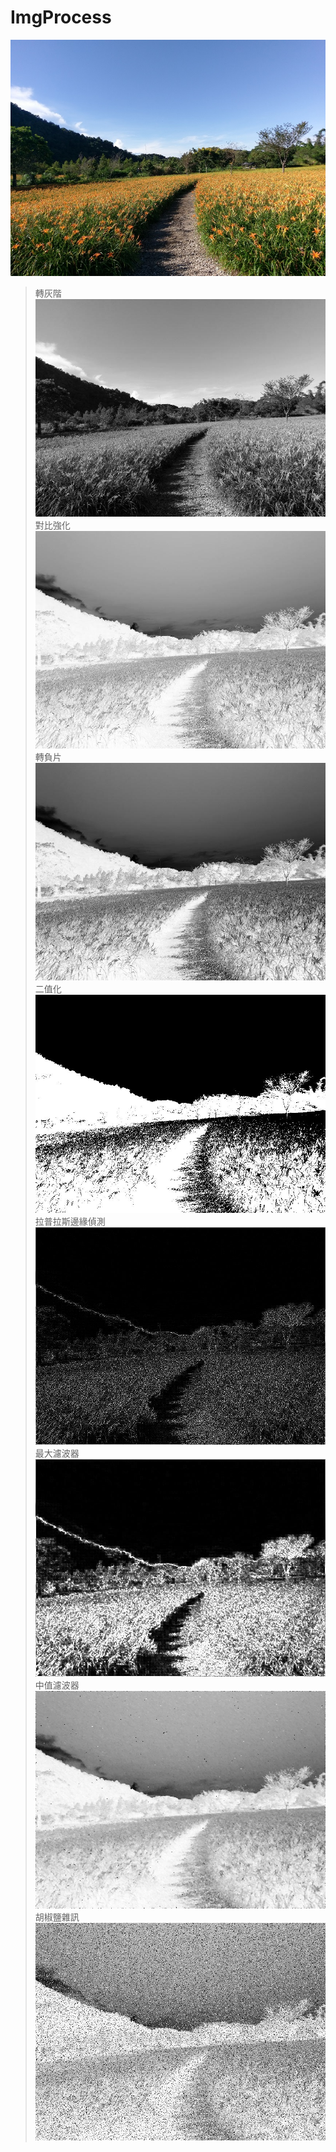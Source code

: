 # ImgProcess
![1](https://github.com/Yen-Ray/ImageProcess/raw/master/IMAG.jpg "原始圖片")
>轉灰階
![2](https://github.com/Yen-Ray/ImageProcess/raw/master/IMAG_gray.jpg )
>對比強化
![3](https://github.com/Yen-Ray/ImageProcess/raw/master/IMAG_contrast0.5.jpg)
>轉負片
![4](https://github.com/Yen-Ray/ImageProcess/raw/master/IMAG_negative.jpg)
>二值化
![5](https://github.com/Yen-Ray/ImageProcess/raw/master/IMAG_binary.jpg)
>拉普拉斯邊緣偵測
![6](https://github.com/Yen-Ray/ImageProcess/raw/master/IMAG_laplacian.jpg)
>最大濾波器
![7](https://github.com/Yen-Ray/ImageProcess/raw/master/IMAG_maxfilter.jpg)
>中值濾波器
![8](https://github.com/Yen-Ray/ImageProcess/raw/master/IMAG_medianfilter.jpg)
>胡椒鹽雜訊
![9](https://github.com/Yen-Ray/ImageProcess/raw/master/IMAG_pepper.jpg)

